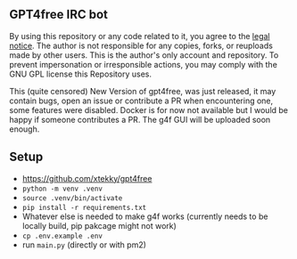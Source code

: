 ## GPT4free IRC bot

By using this repository or any code related to it, you agree to the [legal notice](./LEGAL_NOTICE.md). The author is not responsible for any copies, forks, or reuploads made by other users. This is the author's only account and repository. To prevent impersonation or irresponsible actions, you may comply with the GNU GPL license this Repository uses.

This (quite censored) New Version of gpt4free, was just released, it may contain bugs, open an issue or contribute a PR when encountering one, some features were disabled.
Docker is for now not available but I would be happy if someone contributes a PR. The g4f GUI will be uploaded soon enough.

## Setup

* https://github.com/xtekky/gpt4free
* `python -m venv .venv`
* `source .venv/bin/activate`
* `pip install -r requirements.txt`
* Whatever else is needed to make g4f works (currently needs to be locally build, pip pakcage might not work)
* `cp .env.example .env`
* run `main.py` (directly or with pm2)
